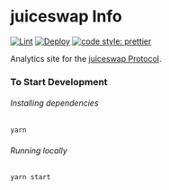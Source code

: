 # juiceswap Info

[![Lint](https://github.com/juiceswap/juiceswap-info/workflows/Lint/badge.svg)](https://github.com/juiceswap/juiceswap-info/actions?query=workflow%3ALint)
[![Deploy](https://github.com/juiceswap/juiceswap-info/workflows/Deploy/badge.svg)](https://github.com/juiceswap/juiceswap-info/actions?query=workflow%3ADeploy)
[![code style: prettier](https://img.shields.io/badge/code_style-prettier-ff69b4.svg?style=flat-square)](https://github.com/prettier/prettier)

Analytics site for the [juiceswap Protocol](https://juiceswap.com).

### To Start Development

###### Installing dependencies
```bash
yarn
```

###### Running locally
```bash
yarn start
```
